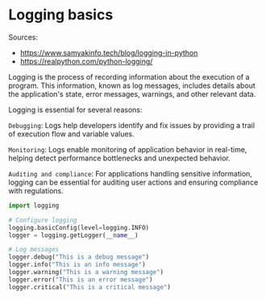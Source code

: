 # Logging basics

Sources: 
* https://www.samyakinfo.tech/blog/logging-in-python
* https://realpython.com/python-logging/

Logging is the process of recording information about the execution of a program. This information, known as log messages, includes details about the application's state, error messages, warnings, and other relevant data.

Logging is essential for several reasons:

`Debugging`: Logs help developers identify and fix issues by providing a trail of execution flow and variable values.

`Monitoring`: Logs enable monitoring of application behavior in real-time, helping detect performance bottlenecks and unexpected behavior.

`Auditing and compliance`: For applications handling sensitive information, logging can be essential for auditing user actions and ensuring compliance with regulations.

```python
import logging

# Configure logging
logging.basicConfig(level=logging.INFO)
logger = logging.getLogger(__name__)

# Log messages
logger.debug("This is a debug message")
logger.info("This is an info message")
logger.warning("This is a warning message")
logger.error("This is an error message")
logger.critical("This is a critical message")
```